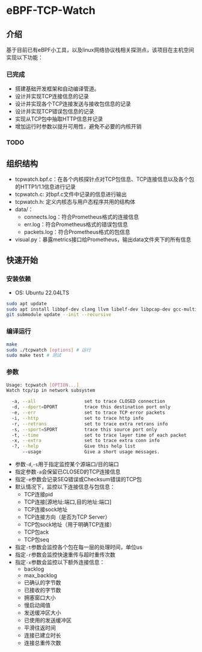 # eBPF-TCP-Watch
## 介绍
基于目前已有eBPF小工具，以及linux网络协议栈相关探测点，该项目在主机空间实现以下功能：
### 已完成
- 搭建基础开发框架和自动编译管道。
- 设计并实现TCP连接信息的记录
- 设计并实现各个TCP连接发送与接收包信息的记录
- 设计并实现TCP错误包信息的记录
- 实现从TCP包中抽取HTTP信息并记录
- 增加运行时参数以提升可用性，避免不必要的内核开销
### TODO
## 组织结构
- tcpwatch.bpf.c：在各个内核探针点对TCP包信息、TCP连接信息以及各个包的HTTP1/1.1信息进行记录
- tcpwatch.c: 对bpf.c文件中记录的信息进行输出
- tcpwatch.h: 定义内核态与用户态程序共用的结构体
- data/：
    - connects.log：符合Prometheus格式的连接信息
    - err.log：符合Prometheus格式的错误包信息
    - packets.log：符合Prometheus格式的包信息
- visual.py：暴露metrics接口给Prometheus，输出data文件夹下的所有信息
## 快速开始
### 安装依赖
- OS: Ubuntu 22.04LTS
```bash
sudo apt update
sudo apt install libbpf-dev clang llvm libelf-dev libpcap-dev gcc-multilib build-essential
git submodule update --init --recursive
```
### 编译运行
```bash
make
sudo ./tcpwatch [options] # 运行
sudo make test # 测试
```
### 参数
```bash
Usage: tcpwatch [OPTION...]
Watch tcp/ip in network subsystem

  -a, --all                  set to trace CLOSED connection
  -d, --dport=DPORT          trace this destination port only
  -e, --err                  set to trace TCP error packets
  -i, --http                 set to trace http info
  -r, --retrans              set to trace extra retrans info
  -s, --sport=SPORT          trace this source port only
  -t, --time                 set to trace layer time of each packet
  -x, --extra                set to trace extra conn info
  -?, --help                 Give this help list
      --usage                Give a short usage messages.
```
- 参数`-d`,`-s`用于指定监控某个源端口/目的端口
- 指定参数`-a`会保留已CLOSED的TCP连接信息
- 指定`-e`参数会记录SEQ错误或Checksum错误的TCP包
- 默认情况下，监控以下连接信息与包信息：
    - TCP连接pid
    - TCP连接\[源地址:端口,目的地址:端口\]
    - TCP连接sock地址
    - TCP连接方向（是否为TCP Server）
    - TCP包sock地址（用于明确TCP连接）
    - TCP包ack
    - TCP包seq
- 指定`-t`参数会监控各个包在每一层的处理时间，单位us
- 指定`-r`参数会监控快速重传与超时重传次数
- 指定`-x`参数会监控以下额外连接信息：
    - backlog
    - max_backlog
    - 已确认的字节数
    - 已接收的字节数
    - 拥塞窗口大小
    - 慢启动阈值
    - 发送缓冲区大小
    - 已使用的发送缓冲区
    - 平滑往返时间
    - 连接已建立时长
    - 连接总重传次数